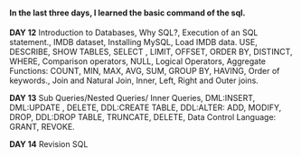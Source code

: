 #### In the last three days, I learned the basic command of the sql.
**DAY 12** Introduction to Databases, Why SQL?, Execution of an SQL statement., IMDB dataset, Installing MySQL, Load IMDB data. USE, DESCRIBE, SHOW TABLES, SELECT , LIMIT, OFFSET, ORDER BY, DISTINCT, WHERE, Comparison operators, NULL, Logical Operators, Aggregate Functions: COUNT, MIN, MAX, AVG, SUM, GROUP BY, HAVING, Order of keywords., Join and Natural Join, Inner, Left, Right and Outer joins.

**DAY 13** Sub Queries/Nested Queries/ Inner Queries, DML:INSERT, DML:UPDATE , DELETE, DDL:CREATE TABLE, DDL:ALTER: ADD, MODIFY, DROP, DDL:DROP TABLE, TRUNCATE, DELETE, Data Control Language: GRANT, REVOKE.

**DAY 14** Revision SQL
